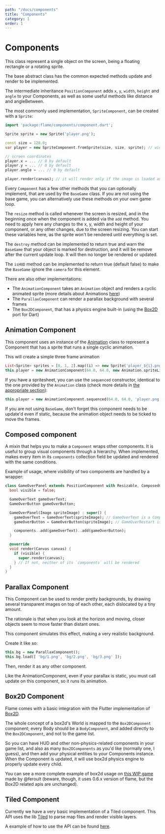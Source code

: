 ```yaml
---
path: "/docs/components"
title: "Components"
category: 1
order: 1
---
```



# Components


This class represent a single object on the screen, being a floating rectangle or a rotating sprite.

The base abstract class has the common expected methods update and render to be implemented.

The intermediate inheritance `PositionComponent` adds `x`, `y`, `width`, `height` and `angle` to your Components, as well as some useful methods like distance and angleBetween.

The most commonly used implementation, `SpriteComponent`, can be created with a `Sprite`:

```dart
import 'package:flame/components/component.dart';

Sprite sprite = new Sprite('player.png');

const size = 128.0;
var player = new SpriteComponent.fromSprite(size, size, sprite); // width, height, sprite

// screen coordinates
player.x = ... // 0 by default
player.y = ... // 0 by default
player.angle = ... // 0 by default

player.render(canvas); // it will render only if the image is loaded and the x, y, width and height parameters are not null
```

Every `Component` has a few other methods that you can optionally implement, that are used by the `BaseGame` class. If you are not using the base game, you can alternatively use these methods on your own game loop.

The `resize` method is called whenever the screen is resized, and in the beginning once when the component is added via the `add` method. You need to apply here any changes to the x, y, width and height of your component, or any other changes, due to the screen resizing. You can start these variables here, as the sprite won't be rendered until everything is set.

The `destroy` method can be implemented to return true and warn the `BaseGame` that your object is marked for destruction, and it will be remove after the current update loop. It will then no longer be rendered or updated.

The `isHUD` method can be implemented to return true (default false) to make the `BaseGame` ignore the `camera` for this element.

There are also other implementations:

* The `AnimationComponent` takes an `Animation` object and renders a cyclic animated sprite (more details about Animations [here](doc/images.md#Animation))
* The `ParallaxComponent` can render a parallax background with several frames
* The `Box2DComponent`, that has a physics engine built-in (using the [Box2D](https://github.com/google/box2d.dart) port for Dart)

## Animation Component

This component uses an instance of the [Animation](doc/images.md#Animation) class to represent a Component that has a sprite that runs a single cyclic animation.

This will create a simple three frame animation

```dart
List<Sprite> sprites = [0, 1, 2].map((i) => new Sprite('player_${i}.png')).toList();
this.player = new AnimationComponent(64.0, 64.0, new Animation.spriteList(sprites, stepTime: 0.01));
```

If you have a spritesheet, you can use the `sequenced` constructor, identical to the one provided by the `Animation` class (check more details in [the appropriate section](doc/images.md#Animation)):

```dart
this.player = new AnimationComponent.sequenced(64.0, 64.0, 'player.png', 2);
```

If you are not using `BaseGame`, don't forget this component needs to be update'd even if static, because the animation object needs to be ticked to move the frames.


## Composed component

A mixin that helps you to make a `Component` wraps other components. It is useful to group visual components through a hierarchy. When implemented, makes every item in its `components` collection field be updated and rendered with the same conditions.

Example of usage, where visibility of two components are handled by a wrapper:

```dart
class GameOverPanel extends PositionComponent with Resizable, ComposedComponent {
  bool visible = false;

  GameOverText gameOverText;
  GameOverButton gameOverButton;

  GameOverPanel(Image spriteImage) : super() {
    gameOverText = GameOverText(spriteImage); // GameOverText is a Component
    gameOverButton = GameOverButton(spriteImage); // GameOverRestart is a SpriteComponent

    components..add(gameOverText)..add(gameOverButton);
  }

  @override
  void render(Canvas canvas) {
    if (visible) {
      super.render(canvas);
    } // If not, neither of its `components` will be rendered
  }
}
```



## Parallax Component

This Component can be used to render pretty backgrounds, by drawing several transparent images on top of each other, each dislocated by a tiny amount.

The rationale is that when you look at the horizon and moving, closer objects seem to move faster than distant ones.

This component simulates this effect, making a very realistic background.

Create it like so:

```dart
this.bg = new ParallaxComponent();
this.bg.load([ 'bg/1.png', 'bg/2.png', 'bg/3.png' ]);
```

Then, render it as any other component.

Like the AnimationComponent, even if your parallax is static, you must call update on this component, so it runs its animation.

## Box2D Component

Flame comes with a basic integration with the Flutter implementation of [Box2D](https://github.com/google/box2d.dart).

The whole concept of a box2d's World is mapped to the `Box2DComponent` component; every Body should be a `BodyComponent`, and added directly to the `Box2DComponent`, and not to the game list.

So you can have HUD and other non-physics-related components in your game list, and also as many `Box2DComponents` as you'd like (normally one, I guess), and then add your physical entities to your Components instance. When the Component is updated, it will use box2d physics engine to properly update every child.

You can see a more complete example of box2d usage on [this WIP game](https://github.com/feroult/haunt) made by @feroult (beware, though, it uses 0.6.x version of flame, but the Box2D related apis are unchanged).

## Tiled Component

Currently we have a very basic implementation of a Tiled component. This API uses the lib [Tiled](https://github.com/feroult/tiled.dart) to parse map files and render visible layers.

A example of how to use the API can be found [here](https://github.com/luanpotter/flame/tree/master/examples/tiled). 
